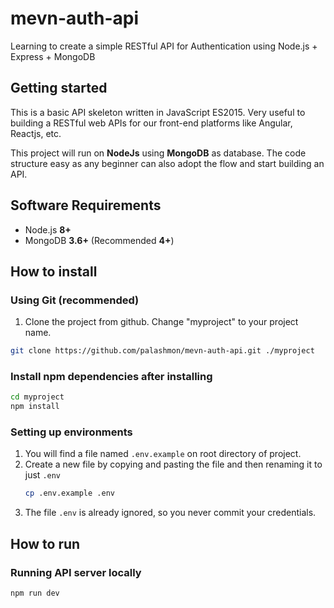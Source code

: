 # mevn-auth-api

Learning to create a simple RESTful API for Authentication using Node.js + Express + MongoDB

## Getting started

This is a basic API skeleton written in JavaScript ES2015. Very useful to building a RESTful web APIs for our front-end platforms like Angular, Reactjs, etc.

This project will run on **NodeJs** using **MongoDB** as database. The code structure easy as any beginner can also adopt the flow and start building an API.

## Software Requirements

- Node.js **8+**
- MongoDB **3.6+** (Recommended **4+**)

## How to install

### Using Git (recommended)

1.  Clone the project from github. Change "myproject" to your project name.

```bash
git clone https://github.com/palashmon/mevn-auth-api.git ./myproject
```

### Install npm dependencies after installing

```bash
cd myproject
npm install
```

### Setting up environments

1.  You will find a file named `.env.example` on root directory of project.
2.  Create a new file by copying and pasting the file and then renaming it to just `.env`
    ```bash
    cp .env.example .env
    ```
3.  The file `.env` is already ignored, so you never commit your credentials.

## How to run

### Running API server locally

```bash
npm run dev
```
